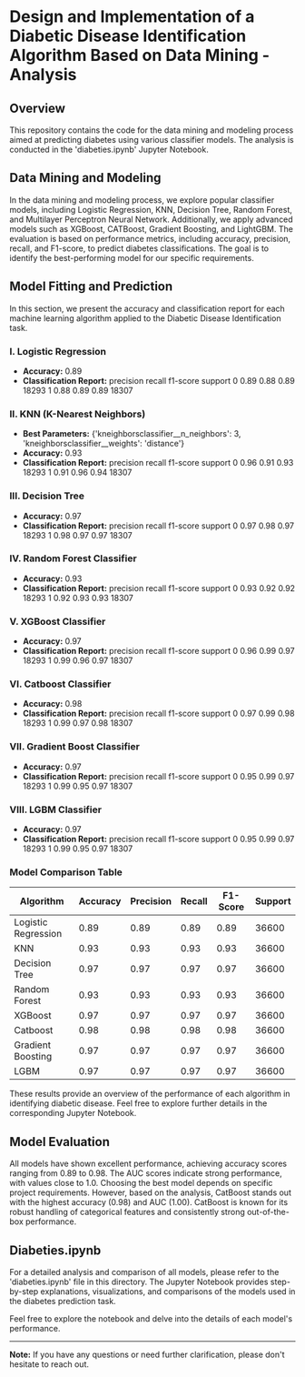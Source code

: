 # Design and Implementation of a Diabetic Disease Identification Algorithm Based on Data Mining - Analysis

## Overview

This repository contains the code for the data mining and modeling process aimed at predicting diabetes using various classifier models. The analysis is conducted in the 'diabeties.ipynb' Jupyter Notebook.

## Data Mining and Modeling

In the data mining and modeling process, we explore popular classifier models, including Logistic Regression, KNN, Decision Tree, Random Forest, and Multilayer Perceptron Neural Network. Additionally, we apply advanced models such as XGBoost, CATBoost, Gradient Boosting, and LightGBM. The evaluation is based on performance metrics, including accuracy, precision, recall, and F1-score, to predict diabetes classifications. The goal is to identify the best-performing model for our specific requirements.

## Model Fitting and Prediction

In this section, we present the accuracy and classification report for each machine learning algorithm applied to the Diabetic Disease Identification task.

### I. Logistic Regression

- **Accuracy:** 0.89
- **Classification Report:**
          precision    recall  f1-score   support
       0       0.89      0.88      0.89     18293
       1       0.88      0.89      0.89     18307

### II. KNN (K-Nearest Neighbors)

- **Best Parameters:** {'kneighborsclassifier__n_neighbors': 3, 'kneighborsclassifier__weights': 'distance'}
- **Accuracy:** 0.93
- **Classification Report:**
           precision    recall  f1-score   support
       0       0.96      0.91      0.93     18293
       1       0.91      0.96      0.94     18307


### III. Decision Tree

- **Accuracy:** 0.97
- **Classification Report:**
           precision    recall  f1-score   support
       0       0.97      0.98      0.97     18293
       1       0.98      0.97      0.97     18307

### IV. Random Forest Classifier

- **Accuracy:** 0.93
- **Classification Report:**
           precision    recall  f1-score   support
       0       0.93      0.92      0.92     18293
       1       0.92      0.93      0.93     18307

### V. XGBoost Classifier

- **Accuracy:** 0.97
- **Classification Report:**
           precision    recall  f1-score   support
       0       0.96      0.99      0.97     18293
       1       0.99      0.96      0.97     18307

### VI. Catboost Classifier

- **Accuracy:** 0.98
- **Classification Report:**
           precision    recall  f1-score   support
       0       0.97      0.99      0.98     18293
       1       0.99      0.97      0.98     18307

### VII. Gradient Boost Classifier

- **Accuracy:** 0.97
- **Classification Report:**
           precision    recall  f1-score   support
       0       0.95      0.99      0.97     18293
       1       0.99      0.95      0.97     18307

### VIII. LGBM Classifier

- **Accuracy:** 0.97
- **Classification Report:**
           precision    recall  f1-score   support
       0       0.95      0.99      0.97     18293
       1       0.99      0.95      0.97     18307

### Model Comparison Table

| Algorithm               | Accuracy | Precision | Recall | F1-Score | Support |
|-------------------------|----------|-----------|--------|----------|---------|
| Logistic Regression     | 0.89     | 0.89      | 0.89   | 0.89     | 36600   |
| KNN                     | 0.93     | 0.93      | 0.93   | 0.93     | 36600   |
| Decision Tree           | 0.97     | 0.97      | 0.97   | 0.97     | 36600   |
| Random Forest           | 0.93     | 0.93      | 0.93   | 0.93     | 36600   |
| XGBoost                 | 0.97     | 0.97      | 0.97   | 0.97     | 36600   |
| Catboost                | 0.98     | 0.98      | 0.98   | 0.98     | 36600   |
| Gradient Boosting       | 0.97     | 0.97      | 0.97   | 0.97     | 36600   |
| LGBM                    | 0.97     | 0.97      | 0.97   | 0.97     | 36600   |

These results provide an overview of the performance of each algorithm in identifying diabetic disease. Feel free to explore further details in the corresponding Jupyter Notebook.


## Model Evaluation

All models have shown excellent performance, achieving accuracy scores ranging from 0.89 to 0.98. The AUC scores indicate strong performance, with values close to 1.0. Choosing the best model depends on specific project requirements. However, based on the analysis, CatBoost stands out with the highest accuracy (0.98) and AUC (1.00). CatBoost is known for its robust handling of categorical features and consistently strong out-of-the-box performance.

## Diabeties.ipynb

For a detailed analysis and comparison of all models, please refer to the 'diabeties.ipynb' file in this directory. The Jupyter Notebook provides step-by-step explanations, visualizations, and comparisons of the models used in the diabetes prediction task.

Feel free to explore the notebook and delve into the details of each model's performance.

---

**Note:** If you have any questions or need further clarification, please don't hesitate to reach out.


